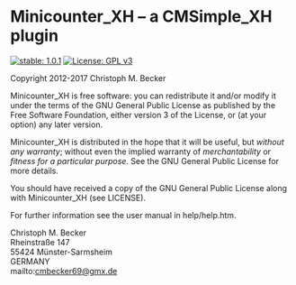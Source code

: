 Minicounter_XH – a CMSimple_XH plugin
=====================================

[![stable: 1.0.1](https://img.shields.io/badge/stable-1.0.1-green.svg)](https://github.com/cmb69/minicounter_xh/releases/tag/1.0.1)
[![License: GPL v3](https://img.shields.io/badge/License-GPL%20v3-blue.svg)](http://www.gnu.org/licenses/gpl-3.0)

Copyright 2012-2017 Christoph M. Becker

Minicounter_XH is free software: you can redistribute it and/or modify
it under the terms of the GNU General Public License as published by
the Free Software Foundation, either version 3 of the License, or
(at your option) any later version.

Minicounter_XH is distributed in the hope that it will be useful,
but *without any warranty*; without even the implied warranty of
*merchantability* or *fitness for a particular purpose*.  See the
GNU General Public License for more details.

You should have received a copy of the GNU General Public License
along with Minicounter_XH (see LICENSE).

For further information see the user manual in help/help.htm.

Christoph M. Becker  
Rheinstraße 147  
55424 Münster-Sarmsheim  
GERMANY  
mailto:cmbecker69@gmx.de
